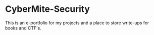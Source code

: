 # CyberMite-Security
This is an e-portfolio for my projects and a place to store write-ups for books and CTF's. 
